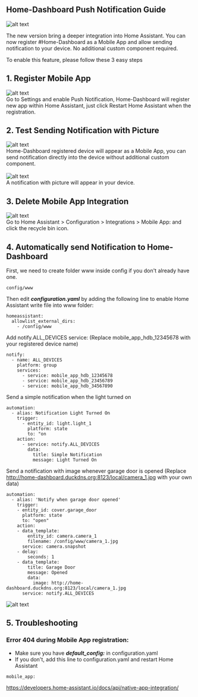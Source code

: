 ## Home-Dashboard Push Notification Guide

![alt text](https://github.com/tuanha2000vn/Home-Assistant-Dashboard/blob/master/images/push_notification_2.png)

The new version bring a deeper integration into Home Assistant. You can now register #Home-Dashboard as a Mobile App and allow sending notification to your device. No additional custom component required.

To enable this feature, please follow these 3 easy steps

## 1. Register Mobile App

![alt text](https://github.com/tuanha2000vn/Home-Assistant-Dashboard/blob/master/images/push_notification_1.png)
<br>Go to Settings and enable Push Notification, Home-Dashboard will register new app within Home Assistant, just click Restart Home Assistant when the registration.

## 2. Test Sending Notification with Picture

![alt text](https://github.com/tuanha2000vn/Home-Assistant-Dashboard/blob/master/images/push_notification_3.png)
<br>Home-Dashboard registered device will appear as a Mobile App, you can send notification directly into the device without additional custom component.
<br><br>
![alt text](https://github.com/tuanha2000vn/Home-Assistant-Dashboard/blob/master/images/push_notification_4.png)
<br>A notification with picture will appear in your device.

## 3. Delete Mobile App Integration
![alt text](https://github.com/tuanha2000vn/Home-Assistant-Dashboard/blob/master/images/push_notification_5.png)
<br>Go to Home Assistant > Configuration > Integrations > Mobile App: <App Name> and click the recycle bin icon.

## 4. Automatically send Notification to Home-Dashboard

First, we need to create folder www inside config if you don't already have one.
```
config/www
```
Then edit ***configuration.yaml*** by adding the following line to enable Home Assistant write file into www folder:

```
homeassistant:
  allowlist_external_dirs:
    - /config/www
```

Add notify.ALL_DEVICES service:
(Replace mobile_app_hdb_12345678 with your registered device name)

```
notify:
  - name: ALL_DEVICES
    platform: group
    services:
      - service: mobile_app_hdb_12345678
      - service: mobile_app_hdb_23456789
      - service: mobile_app_hdb_34567890
```
Send a simple notification when the light turned on

```
automation:
  - alias: Notification Light Turned On
    trigger:
      - entity_id: light.light_1
        platform: state
        to: "on
    action:
      - service: notify.ALL_DEVICES
        data:
          title: Simple Notification 
          message: Light Turned On
```
Send a notification with image whenever garage door is opened
(Replace http://home-dashboard.duckdns.org:8123/local/camera_1.jpg with your own data)

```
automation:
  - alias: 'Notify when garage door opened'
    trigger:
    - entity_id: cover.garage_door
      platform: state
      to: "open"
    action:
    - data_template:
        entity_id: camera.camera_1
        filename: /config/www/camera_1.jpg
      service: camera.snapshot
    - delay:
        seconds: 1
    - data_template:
        title: Garage Door 
        message: Opened
        data:
          image: http://home-dashboard.duckdns.org:8123/local/camera_1.jpg
      service: notify.ALL_DEVICES   
```
![alt text](https://github.com/tuanha2000vn/Home-Assistant-Dashboard/blob/master/images/push_notification_6.png)

## 5. Troubleshooting

### Error 404 during Mobile App registration:
- Make sure you have ***default_config:*** in configuration.yaml
- If you don't, add this line to configuration.yaml and restart Home Assistant
```
mobile_app:
```
https://developers.home-assistant.io/docs/api/native-app-integration/
